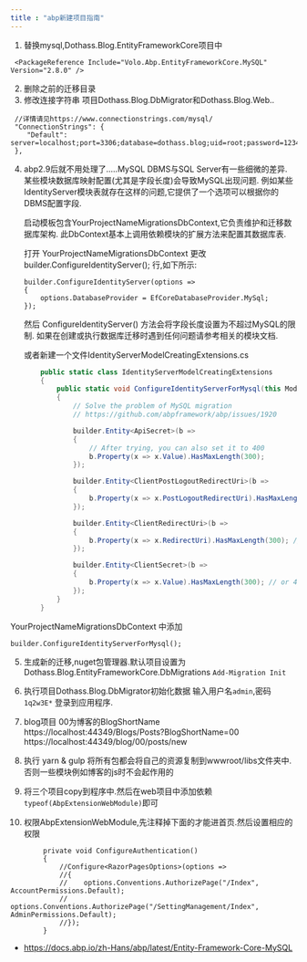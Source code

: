 ```yaml
---
title : "abp新建项目指南"
---
```


1. 替换mysql,Dothass.Blog.EntityFrameworkCore项目中   

` <PackageReference Include="Volo.Abp.EntityFrameworkCore.MySQL" Version="2.8.0" />`

2. 删除之前的迁移目录
3. 修改连接字符串 项目Dothass.Blog.DbMigrator和Dothass.Blog.Web..

```
 //详情请见https://www.connectionstrings.com/mysql/
 "ConnectionStrings": {
    "Default": server=localhost;port=3306;database=dothass.blog;uid=root;password=123456"
 },
```

 4. abp2.9后就不用处理了.....MySQL DBMS与SQL Server有一些细微的差异. 某些模块数据库映射配置(尤其是字段长度)会导致MySQL出现问题. 例如某些IdentityServer模块表就存在这样的问题,它提供了一个选项可以根据你的DBMS配置字段.

    启动模板包含YourProjectNameMigrationsDbContext,它负责维护和迁移数据库架构. 此DbContext基本上调用依赖模块的扩展方法来配置其数据库表.

    打开 YourProjectNameMigrationsDbContext 更改 builder.ConfigureIdentityServer(); 行,如下所示:

    ```
    builder.ConfigureIdentityServer(options =>
    {
        options.DatabaseProvider = EfCoreDatabaseProvider.MySql;
    });
    ```

    然后 ConfigureIdentityServer() 方法会将字段长度设置为不超过MySQL的限制. 如果在创建或执行数据库迁移时遇到任何问题请参考相关的模块文档.

    或者新建一个文件IdentityServerModelCreatingExtensions.cs

    ```c#
        public static class IdentityServerModelCreatingExtensions
        {
            public static void ConfigureIdentityServerForMysql(this ModelBuilder builder)
            {
                // Solve the problem of MySQL migration
                // https://github.com/abpframework/abp/issues/1920

                builder.Entity<ApiSecret>(b =>
                {
                    // After trying, you can also set it to 400
                    b.Property(x => x.Value).HasMaxLength(300);
                });

                builder.Entity<ClientPostLogoutRedirectUri>(b =>
                {
                    b.Property(x => x.PostLogoutRedirectUri).HasMaxLength(300); //or 400？
                });

                builder.Entity<ClientRedirectUri>(b =>
                {
                    b.Property(x => x.RedirectUri).HasMaxLength(300); // or 400 ？
                });

                builder.Entity<ClientSecret>(b =>
                {
                    b.Property(x => x.Value).HasMaxLength(300); // or 400 ？
                });
            }
        }
    ```

YourProjectNameMigrationsDbContext 中添加

```
builder.ConfigureIdentityServerForMysql();
```


  5. 生成新的迁移,nuget包管理器.默认项目设置为Dothass.Blog.EntityFrameworkCore.DbMigrations
     `Add-Migration Init`
6. 执行项目Dothass.Blog.DbMigrator初始化数据 输入用户名`admin`,密码` 1q2w3E*` 登录到应用程序.
7. blog项目  00为博客的BlogShortName
        https://localhost:44349/Blogs/Posts?BlogShortName=00
         https://localhost:44349/blog/00/posts/new
8. 执行 yarn & gulp 将所有包都会将自己的资源复制到wwwroot/libs文件夹中. 否则一些模块例如博客的js时不会起作用的

9. 将三个项目copy到程序中.然后在web项目中添加依赖`        typeof(AbpExtensionWebModule)`即可

10. 权限AbpExtensionWebModule,先注释掉下面的才能进首页.然后设置相应的权限

```
        private void ConfigureAuthentication()
        {
            //Configure<RazorPagesOptions>(options =>
            //{
            //    options.Conventions.AuthorizePage("/Index", AccountPermissions.Default);
            //    options.Conventions.AuthorizePage("/SettingManagement/Index", AdminPermissions.Default);
            //});
        }
```





- https://docs.abp.io/zh-Hans/abp/latest/Entity-Framework-Core-MySQL